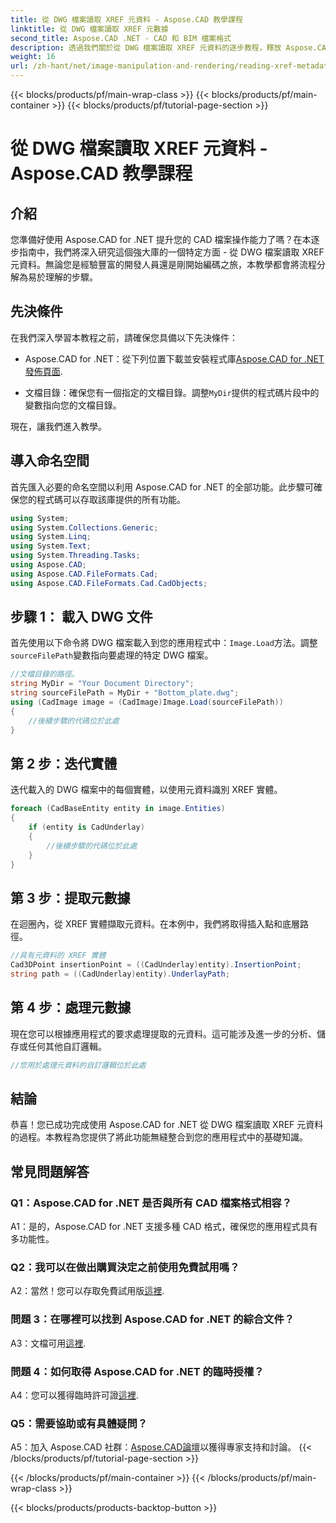 ```yaml
---
title: 從 DWG 檔案讀取 XREF 元資料 - Aspose.CAD 教學課程
linktitle: 從 DWG 檔案讀取 XREF 元數據
second_title: Aspose.CAD .NET - CAD 和 BIM 檔案格式
description: 透過我們關於從 DWG 檔案讀取 XREF 元資料的逐步教程，釋放 Aspose.CAD for .NET 的潛力。
weight: 16
url: /zh-hant/net/image-manipulation-and-rendering/reading-xref-metadata-from-dwg/
---
```


{{< blocks/products/pf/main-wrap-class >}}
{{< blocks/products/pf/main-container >}}
{{< blocks/products/pf/tutorial-page-section >}}

# 從 DWG 檔案讀取 XREF 元資料 - Aspose.CAD 教學課程

## 介紹

您準備好使用 Aspose.CAD for .NET 提升您的 CAD 檔案操作能力了嗎？在本逐步指南中，我們將深入研究這個強大庫的一個特定方面 - 從 DWG 檔案讀取 XREF 元資料。無論您是經驗豐富的開發人員還是剛開始編碼之旅，本教學都會將流程分解為易於理解的步驟。

## 先決條件

在我們深入學習本教程之前，請確保您具備以下先決條件：

-  Aspose.CAD for .NET：從下列位置下載並安裝程式庫[Aspose.CAD for .NET 發佈頁面](https://releases.aspose.com/cad/net/).

- 文檔目錄：確保您有一個指定的文檔目錄。調整`MyDir`提供的程式碼片段中的變數指向您的文檔目錄。

現在，讓我們進入教學。

## 導入命名空間

首先匯入必要的命名空間以利用 Aspose.CAD for .NET 的全部功能。此步驟可確保您的程式碼可以存取該庫提供的所有功能。

```csharp
using System;
using System.Collections.Generic;
using System.Linq;
using System.Text;
using System.Threading.Tasks;
using Aspose.CAD;
using Aspose.CAD.FileFormats.Cad;
using Aspose.CAD.FileFormats.Cad.CadObjects;
```

## 步驟 1： 載入 DWG 文件

首先使用以下命令將 DWG 檔案載入到您的應用程式中：`Image.Load`方法。調整`sourceFilePath`變數指向要處理的特定 DWG 檔案。

```csharp
//文檔目錄的路徑。
string MyDir = "Your Document Directory";
string sourceFilePath = MyDir + "Bottom_plate.dwg";
using (CadImage image = (CadImage)Image.Load(sourceFilePath))
{
    //後續步驟的代碼位於此處
}
```

## 第 2 步：迭代實體

迭代載入的 DWG 檔案中的每個實體，以使用元資料識別 XREF 實體。

```csharp
foreach (CadBaseEntity entity in image.Entities)
{
    if (entity is CadUnderlay)
    {
        //後續步驟的代碼位於此處
    }
}
```

## 第 3 步：提取元數據

在迴圈內，從 XREF 實體擷取元資料。在本例中，我們將取得插入點和底層路徑。

```csharp
//具有元資料的 XREF 實體
Cad3DPoint insertionPoint = ((CadUnderlay)entity).InsertionPoint;
string path = ((CadUnderlay)entity).UnderlayPath;
```

## 第 4 步：處理元數據

現在您可以根據應用程式的要求處理提取的元資料。這可能涉及進一步的分析、儲存或任何其他自訂邏輯。

```csharp
//您用於處理元資料的自訂邏輯位於此處
```

## 結論

恭喜！您已成功完成使用 Aspose.CAD for .NET 從 DWG 檔案讀取 XREF 元資料的過程。本教程為您提供了將此功能無縫整合到您的應用程式中的基礎知識。

## 常見問題解答

### Q1：Aspose.CAD for .NET 是否與所有 CAD 檔案格式相容？

A1：是的，Aspose.CAD for .NET 支援多種 CAD 格式，確保您的應用程式具有多功能性。

### Q2：我可以在做出購買決定之前使用免費試用嗎？

 A2：當然！您可以存取免費試用版[這裡](https://releases.aspose.com/).

### 問題 3：在哪裡可以找到 Aspose.CAD for .NET 的綜合文件？

 A3：文檔可用[這裡](https://reference.aspose.com/cad/net/).

### 問題 4：如何取得 Aspose.CAD for .NET 的臨時授權？

 A4：您可以獲得臨時許可證[這裡](https://purchase.aspose.com/temporary-license/).

### Q5：需要協助或有具體疑問？

 A5：加入 Aspose.CAD 社群：[Aspose.CAD論壇](https://forum.aspose.com/c/cad/19)以獲得專家支持和討論。
{{< /blocks/products/pf/tutorial-page-section >}}

{{< /blocks/products/pf/main-container >}}
{{< /blocks/products/pf/main-wrap-class >}}

{{< blocks/products/products-backtop-button >}}
